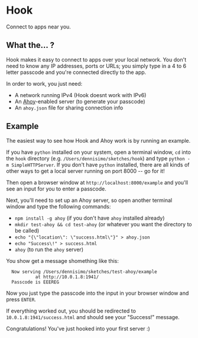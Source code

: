 # Hook

Connect to apps near you.

## What the... ?

Hook makes it easy to connect to apps over your local network. You don't need to know any IP addresses, ports or URLs; you simply type in a 4 to 6 letter passcode and you're connected directly to the app.

In order to work, you just need:

- A network running IPv4 (Hook doesnt work with IPv6)
- An [Ahoy](https://npmjs.com/package/ahoy)-enabled server (to generate your passcode)
- An `ahoy.json` file for sharing connection info

## Example

The easiest way to see how Hook and Ahoy work is by running an example.

If you have `python` installed on your system, open a terminal window, `cd` into the `hook` directory (e.g. `/Users/dennisimo/sketches/hook`) and type `python -m SimpleHTTPServer`. If you don't have `python` installed, there are all kinds of other ways to get a local server running on port 8000 -- go for it!

Then open a browser window at `http://localhost:8000/example` and you'll see an input for you to enter a passcode.

Next, you'll need to set up an Ahoy server, so open another terminal window and type the following commands:

- `npm install -g ahoy` (if you don't have `ahoy` installed already)
- `mkdir test-ahoy && cd test-ahoy` (or whatever you want the directory to be called)
- `echo "{\"location\": \"success.html\"}" > ahoy.json`
- `echo "Success\!" > success.html`
- `ahoy` (to run the `ahoy` server)

You show get a message shomething like this:

```
  Now serving /Users/dennisimo/sketches/test-ahoy/example
           at http://10.0.1.8:1941/
  Passcode is EEEREG
```

Now you just type the passcode into the input in your browser window and press `ENTER`.

If everything worked out, you should be redirected to `10.0.1.8:1941/success.html` and should see your "Success!" message.

Congratulations! You've just hooked into your first server :)
